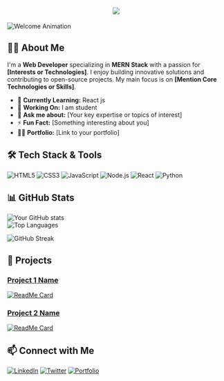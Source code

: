 <h1 align="center">
  <a href="https://git.io/typing-svg">
    <img src="https://readme-typing-svg.herokuapp.com/?lines=Hello+I+am+Mahmoud;Nice+to+meet+you+%F0%9F%91%8B&center=true&size=30">
  </a>
</h1>

![Welcome Animation](https://user-images.githubusercontent.com/your-username/welcome-gif.gif) <!-- You can add a custom animation here -->

## 👨‍💻 About Me

I'm a **Web Developer** specializing in **MERN Stack** with a passion for **[Interests or Technologies]**. I enjoy building innovative solutions and contributing to open-source projects. My main focus is on **[Mention Core Technologies or Skills]**.

- 🌱 **Currently Learning:** React js
- 🔭 **Working On:** I am student
- 💬 **Ask me about:** [Your key expertise or topics of interest]
- ⚡ **Fun Fact:** [Something interesting about you]
- 👨‍💼 **Portfolio:** [Link to your portfolio]

## 🛠 Tech Stack & Tools

<!-- Badges with icons for the tools and languages you use -->
![HTML5](https://img.shields.io/badge/HTML5-E34F26?style=for-the-badge&logo=html5&logoColor=white)
![CSS3](https://img.shields.io/badge/CSS3-1572B6?style=for-the-badge&logo=css3&logoColor=white)
![JavaScript](https://img.shields.io/badge/JavaScript-F7DF1E?style=for-the-badge&logo=javascript&logoColor=black)
![Node.js](https://img.shields.io/badge/Node.js-339933?style=for-the-badge&logo=nodedotjs&logoColor=white)
![React](https://img.shields.io/badge/React-61DAFB?style=for-the-badge&logo=react&logoColor=black)
![Python](https://img.shields.io/badge/Python-3776AB?style=for-the-badge&logo=python&logoColor=white)

<!-- You can add more badges depending on your skills -->

## 📊 GitHub Stats

<!-- GitHub profile stats animation -->
![Your GitHub stats](https://github-readme-stats.vercel.app/api?username=yourusername&show_icons=true&theme=radical&count_private=true)
<br>
![Top Languages](https://github-readme-stats.vercel.app/api/top-langs/?username=yourusername&layout=compact&theme=radical)
<br>
<!-- A contribution streak tracker -->
![GitHub Streak](https://streak-stats.demolab.com/?user=yourusername&theme=radical)

## 🚀 Projects

### [Project 1 Name](https://github.com/yourusername/project1)
[![ReadMe Card](https://github-readme-stats.vercel.app/api/pin/?username=yourusername&repo=project1&theme=radical)](https://github.com/yourusername/project1)

### [Project 2 Name](https://github.com/yourusername/project2)
[![ReadMe Card](https://github-readme-stats.vercel.app/api/pin/?username=yourusername&repo=project2&theme=radical)](https://github.com/yourusername/project2)

<!-- Include animated GIFs or images for each project if available -->

## 📫 Connect with Me

<!-- Social media badges with animation -->
[![LinkedIn](https://img.shields.io/badge/LinkedIn-%230077B5.svg?style=for-the-badge&logo=linkedin&logoColor=white)](https://www.linkedin.com/in/yourusername/)
[![Twitter](https://img.shields.io/badge/Twitter-%231DA1F2.svg?style=for-the-badge&logo=twitter&logoColor=white)](https://twitter.com/yourusername)
[![Portfolio](https://img.shields.io/badge/Portfolio-000000?style=for-the-badge&logo=About.me&logoColor=white)](https://yourportfolio.com)

